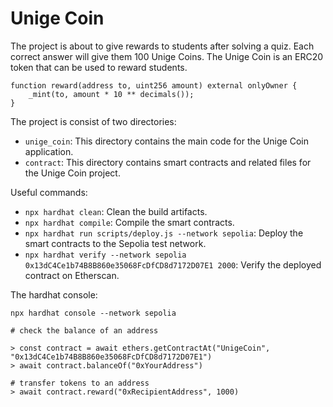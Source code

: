 # Unige Coin

The project is about to give rewards to students after solving a quiz. Each correct answer will give them 100 Unige Coins. The Unige Coin is an ERC20 token that can be used to reward students.

```
function reward(address to, uint256 amount) external onlyOwner {
    _mint(to, amount * 10 ** decimals());
}
```

The project is consist of two directories:

- `unige_coin`: This directory contains the main code for the Unige Coin application.
- `contract`: This directory contains smart contracts and related files for the Unige Coin project.

Useful commands:

- `npx hardhat clean`: Clean the build artifacts.
- `npx hardhat compile`: Compile the smart contracts.
- `npx hardhat run scripts/deploy.js --network sepolia`: Deploy the smart contracts to the Sepolia test network.
- `npx hardhat verify --network sepolia 0x13dC4Ce1b74B8B860e35068FcDfCD8d7172D07E1 2000`: Verify the deployed contract on Etherscan.

The hardhat console:

```
npx hardhat console --network sepolia
 
# check the balance of an address

> const contract = await ethers.getContractAt("UnigeCoin", "0x13dC4Ce1b74B8B860e35068FcDfCD8d7172D07E1")
> await contract.balanceOf("0xYourAddress")

# transfer tokens to an address
> await contract.reward("0xRecipientAddress", 1000)
```
